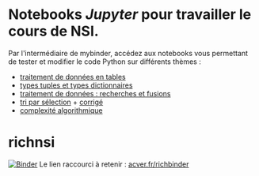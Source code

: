 # Notebooks *Jupyter* pour travailler le cours de NSI.

Par l'intermédiaire de mybinder, accédez aux notebooks vous permettant de tester et modifier le code Python sur différents thèmes :
* [traitement de données en tables](nsi-nb001-tables-csv-v1.ipynb)
* [types tuples et types dictionnaires](nsi-nb002-tuples-dictionnaires-v3.ipynb)
* [traitement de données : recherches et fusions](nsi-nb003-recherches-fusions-v2.ipynb)
* [tri par sélection](nsi-nb004-tri-selection-v2.ipynb) + [corrigé](nsi-nb004-tri-selection-v2-corr.ipynb)
* [complexité algorithmique](nsi-nb005-complexite-v1.ipynb)

# richnsi
[![Binder](https://mybinder.org/badge_logo.svg)](https://mybinder.org/v2/gh/richnsi/richnsi/master)
Le lien raccourci à retenir : [acver.fr/richbinder](http://acver.fr/richbinder)
